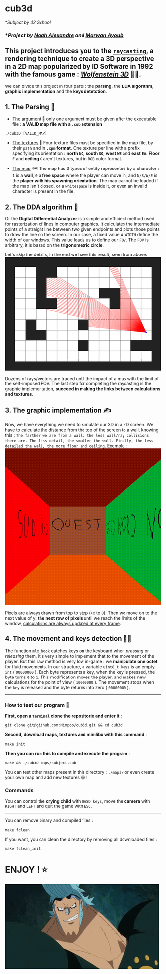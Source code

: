 # cub3d
**Subject by 42 School*

### **Project by <ins>[Noah Alexandre](https://github.com/noalexan)</ins> and <ins>[Marwan Ayoub](https://github.com/Nimpoo)</ins>*


## This project introduces you to the [`raycasting`](https://en.wikipedia.org/wiki/Ray_casting), a rendering technique to create a 3D perspective in a 2D map popularized by ID Software in 1992 with the famous game : *[Wolfenstein 3D](https://en.wikipedia.org/wiki/Wolfenstein_3D)* 🔫💪.

We can divide this project in four parts : the **parsing**, the **DDA algorithm**, **graphic implementation** and the **keys detetction**.

## 1. The Parsing 🔨
- <ins>The argument</ins> 💭
only one argument must be given after the executable file : **a VALID map file with a `.cub` extension**
```
./cub3D [VALID_MAP]
```

- <ins>The textures</ins> 🎨
Four texture files must be specified in the map file, by their `path` and in **`.xpm` format**. One texture per line with a prefix specifying its orientation : **north `NO`**, **south `SO`**, **west `WE`** and **east `EA`**. **Floor `F`** and **ceiling `C`** aren't textures, but in `RGB` color format.

- <ins>The map</ins> 🗺️
The map has 3 types of entity represented by a character : `1` is a **wall**, `0` a **free space** where the player can move in, and `N/S/W/E` is the **player with his spawning orientation**.
The map cannot be loaded if the map isn't closed, or a `whitespace` is inside it, or even an invalid character is present in the file.

## 2. The DDA algorithm 🧮
Or the **Digital Differential Analyzer** is a simple and efficient method used for rasterization of lines in computer graphics. It calculates the intermediate points of a straight line between two given endpoints and plots those points to draw the line on the screen.
In our case, a fixed value `W_WIDTH` define the width of our windows. This value leads us to define our `FOV`. The `FOV` is arbitrary, it is based on the **trigonometric circle**.

Let's skip the details, in the end we have this result, seen from above:
![](./doc/DDA.jpg)

Dozens of rays/vectors are traced until the impact of a mus with the limit of the self-imposed FOV.
The last step for completing the raycasting is the graphic implementation, **succeed in making the links between calculations and textures**.

## 3. The graphic implementation ✍️
Now, we have everything we need to simulate our 3D in a 2D screen.
We have to calculate the distance from the top of the screen to a wall, knowing this : `The farther we are from a wall, the less wall/ray collisions there are.
The less detail, the smaller the wall.
Finally, the less detailed the wall, the more floor and ceiling`.
Exemple :
![](./doc/raycasting.gif)

Pixels are always drawn from top to step (`+x` to `0`). Then we move on to the next value of y: **the next row of pixels** until we reach the limits of the window, <ins>calculations are always updated at every frame</ins>.

## 4. The movement and keys detection 🚶‍♂️
The function `mlx_hook` catches keys on the keyboard when *pressing* or *releasing* them, it's very simple to implement that to the movement of the player.
But this raw method is very low in-game : we **manipulate one octet** for fluid movements.
In our structure, a variable `uint8_t keys` is an empty `int` ( `00000000` ). Each byte represents a key, when the key is pressed, the byte turns `0` to `1`. This modification moves the player, and makes new calculations for the point of view ( `10000000` ). The movement stops when the `key` is released and the byte returns into zero ( `00000000` ).

---

### How to test our program 👾

**First, open a `terminal` clone the repositorie and enter it** :
```
git clone git@github.com:Nimpoo/cub3d.git && cd cub3d
```

**Second, download maps, textures and minilibx with this command** :
```
make init
```
**Then you can run this to compile and execute the program** :
```
make && ./cub3D maps/subject.cub
```
You can test other maps present in this directory : `./maps/` or even create your own map and add new textures 😃 !

### Commands
You can control the **crying child** with `WASD keys`, move the **camera** with `RIGHT` and `LEFT` and quit the game with `ESC`.

---

You can remove binary and compiled files :
```
make fclean
```
If you want, you can clean the directory by removing all downloaded files :
```
make fclean_init
```

# ENJOY ! ⭐️
![](./doc/franjy_thumb_up.gif)
